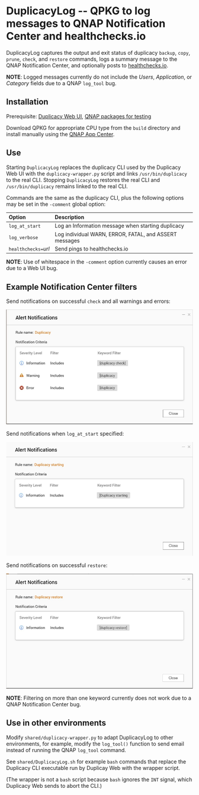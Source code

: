 # DuplicacyLog -- QPKG to log messages to QNAP Notification Center and healthchecks.io

DuplicacyLog captures the output and exit status of duplicacy `backup`, 
`copy`, `prune`, `check`, and `restore` commands, logs a summary message 
to the QNAP Notification Center, and optionally posts to 
[healthchecks.io](https://healthchecks.io/). 

**NOTE**: Logged messages currently do not include the *Users*, 
*Application*, or *Category* fields due to a QNAP `log_tool` bug. 

## Installation

Prerequisite: [Duplicacy Web UI](https://duplicacy.com/buy.html),
[QNAP packages for testing](https://forum.duplicacy.com/t/qnap-packages-for-testing/4114)

Download QPKG for appropriate CPU type from the `build` directory and install manually using the
[QNAP App Center](https://www.qnap.com/en/how-to/knowledge-base/article/how-to-install-qnap-applications-qpkg-files-manually/).

## Use

Starting `DuplicacyLog` replaces the duplicacy CLI used by the Duplicacy 
Web UI with the `duplicacy-wrapper.py` script and links 
`/usr/bin/duplicacy` to the real CLI. Stopping `DuplicacyLog` restores 
the real CLI and `/usr/bin/duplicacy` remains linked to the real CLI. 

Commands are the same as the duplicacy CLI, plus the following options 
may be set in the `-comment` global option: 
	
Option				| Description
:---				| :---
`log_at_start`		| Log an Information message when starting duplicacy	
`log_verbose`		| Log individual WARN, ERROR, FATAL, and ASSERT messages
`healthchecks=`*url*| Send pings to healthchecks.io

**NOTE**: Use of whitespace in the `-comment` option currently causes an 
error due to a Web UI bug. 

## Example Notification Center filters

Send notifications on successful `check` and all warnings and errors:

![Duplicacy Alert Notification Rule](https://github.com/kgorlen/duplicacy-log/blob/master/images/Duplicacy_rule.jpg?raw=true)

Send notifications when `log_at_start` specified:

![Duplicacy starting Alert Notification Rule](https://github.com/kgorlen/duplicacy-log/blob/master/images/Duplicacy_starting_rule.jpg?raw=true)

Send notifications on successful `restore`:

![Duplicacy restore Alert Notification Rule](https://github.com/kgorlen/duplicacy-log/blob/master/images/Duplicacy_restore_rule.jpg?raw=true)

**NOTE**: Filtering on more than one keyword currently does not work due to a QNAP
Notification Center bug.

## Use in other environments

Modify `shared/duplicacy-wrapper.py` to adapt DuplicacyLog to other 
environments, for example, modify the `log_tool()` function to send 
email instead of running the QNAP `log_tool` command. 

See `shared/DuplicacyLog.sh` for example `bash` commands that replace 
the Duplicacy CLI executable run by Duplicay Web with the wrapper 
script. 

(The wrapper is not a `bash` script because `bash` ignores the `INT` signal,
which Duplicacy Web sends to abort the CLI.)
